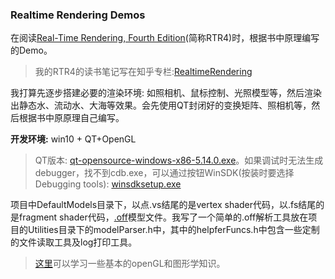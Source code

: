 ### Realtime Rendering Demos

在阅读[Real-Time Rendering, Fourth Edition](https://book.douban.com/subject/30296179/)(简称RTR4)时，根据书中原理编写的Demo。

> 我的RTR4的读书笔记写在知乎专栏:[RealtimeRendering](https://zhuanlan.zhihu.com/RealtimeRendering4th)

我打算先逐步搭建必要的渲染环境: 如照相机、鼠标控制、光照模型等，然后渲染出静态水、流动水、大海等效果。会先使用QT封闭好的变换矩阵、照相机等，然后根据书中原原理自己编写。

**开发环境:** 
win10 + QT+OpenGL

> QT版本: [qt-opensource-windows-x86-5.14.0.exe](http://mirror.bit.edu.cn/qtproject/archive/qt/5.14/5.14.0/qt-opensource-windows-x86-5.14.0.exe)。如果调试时无法生成debugger，找不到cdb.exe，可以通过按钮WinSDK(按装时要选择Debugging tools): [winsdksetup.exe](https://download.microsoft.com/download/4/2/2/42245968-6A79-4DA7-A5FB-08C0AD0AE661/windowssdk/winsdksetup.exe)

项目中DefaultModels目录下，以点.vs结尾的是vertex shader代码，以.fs结尾的是fragment shader代码，[.off](https://shape.cs.princeton.edu/benchmark/documentation/off_format.html)模型文件。我写了一个简单的.off解析工具放在项目的Utilities目录下的modelParser.h中，其中的helpferFuncs.h中包含一些定制的文件读取工具及log打印工具。
> [这里](https://learnopengl.com/)可以学习一些基本的openGL和图形学知识。
